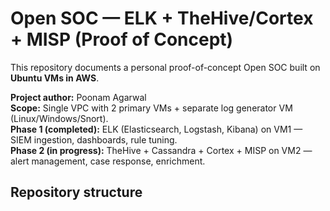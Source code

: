 # Open SOC — ELK + TheHive/Cortex + MISP (Proof of Concept)

This repository documents a personal proof-of-concept Open SOC built on **Ubuntu VMs in AWS**.

**Project author:** Poonam Agarwal  
**Scope:** Single VPC with 2 primary VMs + separate log generator VM (Linux/Windows/Snort).  
**Phase 1 (completed):** ELK (Elasticsearch, Logstash, Kibana) on VM1 — SIEM ingestion, dashboards, rule tuning.  
**Phase 2 (in progress):** TheHive + Cassandra + Cortex + MISP on VM2 — alert management, case response, enrichment.

## Repository structure
